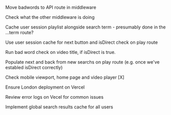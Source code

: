 Move badwords to API route in middleware

Check what the other middleware is doing

Cache user session playlist alongside search term - presumably done in the ...term route?

Use user session cache for next button and isDirect check on play route

Run bad word check on video title, if isDirect is true.

Populate next and back from new searchs on play route (e.g. once we've establed isDirect correctly)

Check mobile viewport, home page and video player [X]

Ensure London deployment on Vercel

Review error logs on Vecel for common issues

Implement global search results cache for all users
